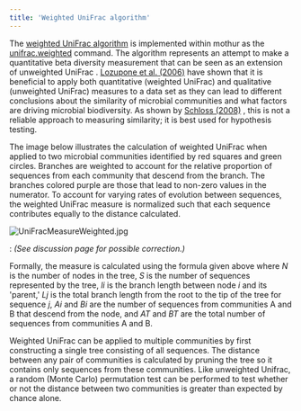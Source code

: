 ```yaml
---
title: 'Weighted UniFrac algorithm'
---
```

The [weighted UniFrac algorithm](weighted_UniFrac_algorithm)
is implemented within mothur as the
[unifrac.weighted](unifrac.weighted) command. The algorithm
represents an attempt to make a quantitative beta diversity measurement
that can be seen as an extension of unweighted UniFrac . [Lozupone et
al.
(2006)](http://aem.asm.org/cgi/content/full/73/5/1576?maxtoshow=&HITS=10&hits=10&RESULTFORMAT=&fulltext=phylogenetic&searchid=1&FIRSTINDEX=800&resourcetype=HWFIG)
have shown that it is beneficial to apply both quantitative (weighted
UniFrac) and qualitative (unweighted UniFrac) measures to a data set as
they can lead to different conclusions about the similarity of microbial
communities and what factors are driving microbial biodiversity. As
shown by [Schloss
(2008)](http://www.ncbi.nlm.nih.gov/pubmed/18239608?ordinalpos=3&itool=EntrezSystem2.PEntrez.Pubmed.Pubmed_ResultsPanel.Pubmed_DefaultReportPanel.Pubmed_RVDocSum)
, this is not a reliable approach to measuring similarity; it is best
used for hypothesis testing.

The image below illustrates the calculation of weighted UniFrac when
applied to two microbial communities identified by red squares and green
circles. Branches are weighted to account for the relative proportion of
sequences from each community that descend from the branch. The branches
colored purple are those that lead to non-zero values in the numerator.
To account for varying rates of evolution between sequences, the
weighted UniFrac measure is normalized such that each sequence
contributes equally to the distance calculated.

![](UniFracMeasureWeighted.jpg "UniFracMeasureWeighted.jpg")

:   *(See discussion page for possible correction.)*

Formally, the measure is calculated using the formula given above where
*N* is the number of nodes in the tree, *S* is the number of sequences
represented by the tree, *li* is the branch length between node *i* and
its 'parent,' *Lj* is the total branch length from the root to the tip
of the tree for sequence *j*, *Ai* and *Bi* are the number of sequences
from communities A and B that descend from the node, and *AT* and *BT*
are the total number of sequences from communities A and B.

Weighted UniFrac can be applied to multiple communities by first
constructing a single tree consisting of all sequences. The distance
between any pair of communities is calculated by pruning the tree so it
contains only sequences from these communities. Like unweighted Unifrac,
a random (Monte Carlo) permutation test can be performed to test whether
or not the distance between two communities is greater than expected by
chance alone.
